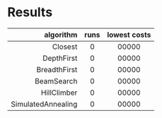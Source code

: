 # Results

| algorithm          | runs | lowest costs |
| -----------------: | :--: | :----------: |
| Closest            | 0    | 00000        |
| DepthFirst         | 0    | 00000        |
| BreadthFirst       | 0    | 00000        |
| BeamSearch         | 0    | 00000        |
| HillClimber        | 0    | 00000        |
| SimulatedAnnealing | 0    | 00000        |
